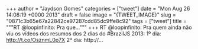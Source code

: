 
+++
author = "Jaydson Gomes"
categories = ["tweet"]
date = "Mon Aug 26 14:08:19 +0000 2013"
draft = false
image = "{TWEET_IMAGE}"
slug = "0871c3b65e67a22842ce97287cdd85dc9ffe8c92"
tags = ["tweet"]
title = """RT @loopinfinito: Pra que..."""
+++
RT @loopinfinito: Pra quem ainda não viu os vídeos dos resumos dos 2 dias do #BrazilJS 2013:
1º dia: http://t.co/OsznmL0p7X
2º dia: http://…
